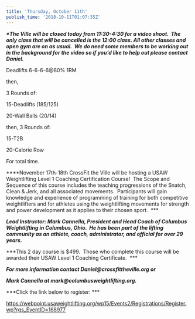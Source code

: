 ```yaml
---
title: 'Thursday, October 11th'
publish_time: '2018-10-11T01:07:35Z'
---
```


***\*The Ville will be closed today from 11:30-4:30 for a video shoot.
 The only class that will be cancelled is the 12:00 class. All other
classes and open gym are on as usual.  We do need some members to be
working out in the background for the video so if you'd like to help out
please contact Daniel.***

Deadlifts 6-6-6-6\@80% 1RM

then,

3 Rounds of:

15-Deadlifts (185/125)

20-Wall Balls (20/14)

then, 3 Rounds of:

15-T2B

20-Calorie Row

For total time.

***\*November 17th-18th CrossFit the Ville will be hosting a USAW
Weightlifting Level 1 Coaching Certification Course!  The Scope and
Sequence of this course includes the teaching progressions of the
Snatch, Clean & Jerk, and all associated movements.  Participants will
gain knowledge and experience of programming of training for both
competitive weightlifters and for athletes using the weightlifting
movements for strength and power development as it applies to their
chosen sport.  ***

***Lead Instructor: Mark Cannella, President and Head Coach of Columbus
Weightlifting in Columbus, Ohio.  He has been part of the lifting
community as an athlete, coach, administrator, and official for over 29
years.***

***This 2 day course is \$499.  Those who complete this course will be
awarded their USAW Level 1 Coaching Certificate.  ***

***For more information contact Daniel\@crossfittheville.org or***

***Mark Cannella at mark\@columbusweightlifting.org.***

***Click the link below to register: ***

<https://webpoint.usaweightlifting.org/wp15/Events2/Registrations/Register.wp?rgs_EventID=168977>
